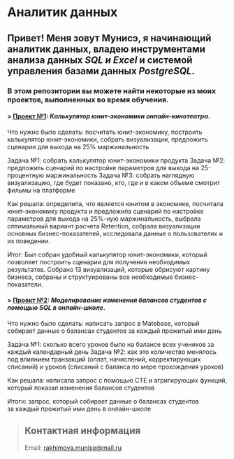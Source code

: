 # Аналитик данных

## Привет! Меня зовут Мунисэ, я начинающий аналитик данных, владею инструментами анализа данных <em><strong>SQL и Excel</strong></em> и системой управления базами данных <em><strong>PostgreSQL</strong></em>. 
### В этом репозитории вы можете найти некоторые из моих проектов, выполненных во время обучения.

#### > <a href="https://docs.google.com/spreadsheets/d/1LZT1dMJ9g_hvT8xGG8lwdC8NyPCLe7FI/edit?usp=sharing&ouid=115424374485855027815&rtpof=true&sd=true">Проект №1</a>: <em><strong>Калькулятор юнит-экономики онлайн-кинотеатра</strong></em>.

Что нужно было сделать: посчитать юнит-экономику, построить калькулятор юнит-экономики, собрать визуализации, предложить сценарии для выхода на 25% маржинальность

Задача №1: собрать калькулятор юнит-экономики продукта
Задача №2: предложить сценарий по настройке параметров для выхода на 25-процентную маржинальность 
Задача №3: собрать наглядную визуализацию, где будет показано, кто, где и в каком объеме смотрит фильмы на платформе

Как решала: определила, что является юнитом в экономике, посчитала юнит-экономику продукта и предложила сценарий по настройке параметров для выхода на 25%-ную маржинальность, выбрала оптимальный вариант расчета Retention, собрала визуализации основных бизнес-показателей, исследовала данные о пользователях и их поведении.


Итог: Был собран удобный калькулятор юнит-экономики, который позволяет построить сценарии для получения необходимых результатов. Собрано 13 визуализаций, которые обрисуют картину бизнеса, собраны и структуированы все необходимые бизнес-показатели. 


#### > <a href="https://docs.google.com/document/d/1BxUcf3nmKzzgnW0iKMvd5atItB6ThUGM8MHPPJysaUw/edit?usp=sharing">Проект №2</a>: <em><strong>Моделирование изменения балансов студентов с помощью SQL в онлайн-школе</strong></em>.

Что нужно было сделать: написать запрос в Matebase, который собирает данные о балансах студентов за каждый прожитый ими день

Задача №1: сколько всего уроков было на балансе всех учеников за каждый календарный день
Задача №2: как это количество менялось под влиянием транзакций (оплат, начислений, корректирующих списаний) и уроков (списаний с баланса по мере прохождения уроков)

Как решала: написала запрос с помощью СТЕ и агригирующих функций, который показал изменения балансов студентов

Итоги: запрос, который собирает данные о балансах студентов за каждый прожитый ими день в онлайн-школе




> ## Контактная информация
> Email: <rakhimova.munise@mail.ru>

